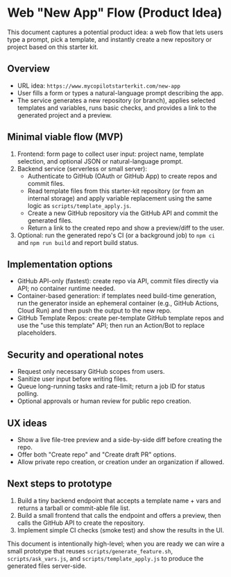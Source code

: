 # Web "New App" Flow (Product Idea)

This document captures a potential product idea: a web flow that lets users type a prompt, pick a template, and instantly create a new repository or project based on this starter kit.

Overview
--------
- URL idea: `https://www.mycopilotstarterkit.com/new-app`
- User fills a form or types a natural-language prompt describing the app.
- The service generates a new repository (or branch), applies selected templates and variables, runs basic checks, and provides a link to the generated project and a preview.

Minimal viable flow (MVP)
-------------------------
1. Frontend: form page to collect user input: project name, template selection, and optional JSON or natural-language prompt.
2. Backend service (serverless or small server):
   - Authenticate to GitHub (OAuth or GitHub App) to create repos and commit files.
   - Read template files from this starter-kit repository (or from an internal storage) and apply variable replacement using the same logic as `scripts/template_apply.js`.
   - Create a new GitHub repository via the GitHub API and commit the generated files.
   - Return a link to the created repo and show a preview/diff to the user.
3. Optional: run the generated repo's CI (or a background job) to `npm ci` and `npm run build` and report build status.

Implementation options
----------------------
- GitHub API-only (fastest): create repo via API, commit files directly via API; no container runtime needed.
- Container-based generation: if templates need build-time generation, run the generator inside an ephemeral container (e.g., GitHub Actions, Cloud Run) and then push the output to the new repo.
- GitHub Template Repos: create per-template GitHub template repos and use the "use this template" API; then run an Action/Bot to replace placeholders.

Security and operational notes
-----------------------------
- Request only necessary GitHub scopes from users.
- Sanitize user input before writing files.
- Queue long-running tasks and rate-limit; return a job ID for status polling.
- Optional approvals or human review for public repo creation.

UX ideas
-------
- Show a live file-tree preview and a side-by-side diff before creating the repo.
- Offer both "Create repo" and "Create draft PR" options.
- Allow private repo creation, or creation under an organization if allowed.

Next steps to prototype
----------------------
1. Build a tiny backend endpoint that accepts a template name + vars and returns a tarball or commit-able file list.
2. Build a small frontend that calls the endpoint and offers a preview, then calls the GitHub API to create the repository.
3. Implement simple CI checks (smoke test) and show the results in the UI.

This document is intentionally high-level; when you are ready we can wire a small prototype that reuses `scripts/generate_feature.sh`, `scripts/ask_vars.js`, and `scripts/template_apply.js` to produce the generated files server-side.

